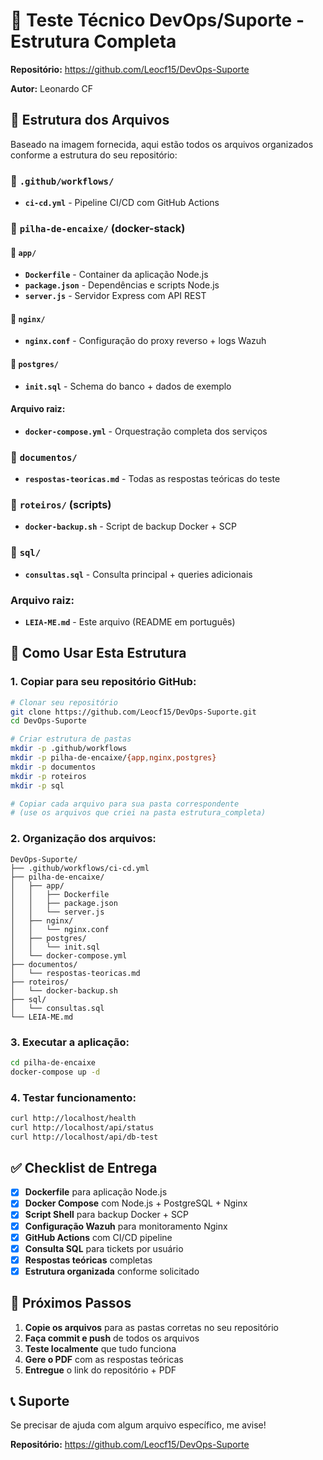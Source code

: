 # 🚀 Teste Técnico DevOps/Suporte - Estrutura Completa

**Repositório:** https://github.com/Leocf15/DevOps-Suporte
 
**Autor:** Leonardo CF

## 📁 Estrutura dos Arquivos

Baseado na imagem fornecida, aqui estão todos os arquivos organizados conforme a estrutura do seu repositório:

### 📂 `.github/workflows/`
- **`ci-cd.yml`** - Pipeline CI/CD com GitHub Actions

### 📂 `pilha-de-encaixe/` (docker-stack)

#### 📂 `app/`
- **`Dockerfile`** - Container da aplicação Node.js
- **`package.json`** - Dependências e scripts Node.js  
- **`server.js`** - Servidor Express com API REST

#### 📂 `nginx/`
- **`nginx.conf`** - Configuração do proxy reverso + logs Wazuh

#### 📂 `postgres/`
- **`init.sql`** - Schema do banco + dados de exemplo

#### Arquivo raiz:
- **`docker-compose.yml`** - Orquestração completa dos serviços

### 📂 `documentos/`
- **`respostas-teoricas.md`** - Todas as respostas teóricas do teste

### 📂 `roteiros/` (scripts)
- **`docker-backup.sh`** - Script de backup Docker + SCP

### 📂 `sql/`
- **`consultas.sql`** - Consulta principal + queries adicionais

### Arquivo raiz:
- **`LEIA-ME.md`** - Este arquivo (README em português)

## 🎯 Como Usar Esta Estrutura

### 1. **Copiar para seu repositório GitHub:**

```bash
# Clonar seu repositório
git clone https://github.com/Leocf15/DevOps-Suporte.git
cd DevOps-Suporte

# Criar estrutura de pastas
mkdir -p .github/workflows
mkdir -p pilha-de-encaixe/{app,nginx,postgres}
mkdir -p documentos
mkdir -p roteiros  
mkdir -p sql

# Copiar cada arquivo para sua pasta correspondente
# (use os arquivos que criei na pasta estrutura_completa)
```

### 2. **Organização dos arquivos:**

```
DevOps-Suporte/
├── .github/workflows/ci-cd.yml
├── pilha-de-encaixe/
│   ├── app/
│   │   ├── Dockerfile
│   │   ├── package.json
│   │   └── server.js
│   ├── nginx/
│   │   └── nginx.conf
│   ├── postgres/
│   │   └── init.sql
│   └── docker-compose.yml
├── documentos/
│   └── respostas-teoricas.md
├── roteiros/
│   └── docker-backup.sh
├── sql/
│   └── consultas.sql
└── LEIA-ME.md
```

### 3. **Executar a aplicação:**

```bash
cd pilha-de-encaixe
docker-compose up -d
```

### 4. **Testar funcionamento:**

```bash
curl http://localhost/health
curl http://localhost/api/status
curl http://localhost/api/db-test
```

## ✅ Checklist de Entrega

- [x] **Dockerfile** para aplicação Node.js
- [x] **Docker Compose** com Node.js + PostgreSQL + Nginx  
- [x] **Script Shell** para backup Docker + SCP
- [x] **Configuração Wazuh** para monitoramento Nginx
- [x] **GitHub Actions** com CI/CD pipeline
- [x] **Consulta SQL** para tickets por usuário
- [x] **Respostas teóricas** completas
- [x] **Estrutura organizada** conforme solicitado

## 🚀 Próximos Passos

1. **Copie os arquivos** para as pastas corretas no seu repositório
2. **Faça commit e push** de todos os arquivos
3. **Teste localmente** que tudo funciona
4. **Gere o PDF** com as respostas teóricas
5. **Entregue** o link do repositório + PDF

## 📞 Suporte

Se precisar de ajuda com algum arquivo específico, me avise!

**Repositório:** https://github.com/Leocf15/DevOps-Suporte

